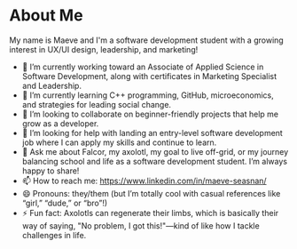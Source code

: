 # About Me

My name is Maeve and I'm a software development student with a growing interest in UX/UI design, leadership, and marketing!

- 🔭 I’m currently working toward an Associate of Applied Science in Software Development, along with certificates in Marketing Specialist and Leadership.
- 🌱 I’m currently learning C++ programming, GitHub, microeconomics, and strategies for leading social change.
- 👯 I’m looking to collaborate on beginner-friendly projects that help me grow as a developer.
- 🤔 I’m looking for help with landing an entry-level software development job where I can apply my skills and continue to learn.
- 💬 Ask me about Falcor, my axolotl, my goal to live off-grid, or my journey balancing school and life as a software development student. I’m always happy to share!
- 📫 How to reach me: https://www.linkedin.com/in/maeve-seasnan/
- 😄 Pronouns: they/them (but I’m totally cool with casual references like “girl,” “dude,” or “bro”!)
- ⚡ Fun fact: Axolotls can regenerate their limbs, which is basically their way of saying, "No problem, I got this!"—kind of like how I tackle challenges in life.
